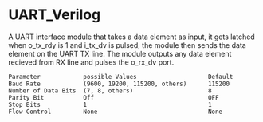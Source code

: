 # UART_Verilog
A UART interface module that takes a data element as input, it gets latched when o_tx_rdy is 1 and 
i_tx_dv is pulsed, the module then sends the data element on the UART TX line.
The module outputs any data element recieved from RX line and pulses the o_rx_dv port.

    Parameter            possible Values                    Default
    Baud Rate            (9600, 19200, 115200, others)      115200
    Number of Data Bits  (7, 8, others)                     8
    Parity Bit           Off                                OFF
    Stop Bits            1                                  1
    Flow Control         None                               None
